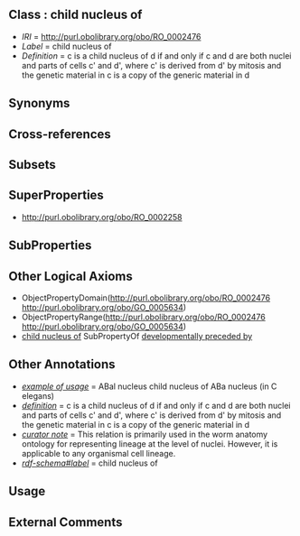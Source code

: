 
## Class : child nucleus of

 * *IRI* = http://purl.obolibrary.org/obo/RO_0002476
 * *Label* = child nucleus of
 * *Definition* = c is a child nucleus of d if and only if c and d are both nuclei and parts of cells c' and d', where c' is derived from d' by mitosis and the genetic material in c is a copy of the generic material in d

## Synonyms


## Cross-references


## Subsets


## SuperProperties

 * <http://purl.obolibrary.org/obo/RO_0002258>

## SubProperties


## Other Logical Axioms

 * ObjectPropertyDomain(<http://purl.obolibrary.org/obo/RO_0002476> <http://purl.obolibrary.org/obo/GO_0005634>)
 * ObjectPropertyRange(<http://purl.obolibrary.org/obo/RO_0002476> <http://purl.obolibrary.org/obo/GO_0005634>)
 * [child nucleus of](../../RO/76/RO_0002476.md) SubPropertyOf [developmentally preceded by](../../RO/58/RO_0002258.md)

## Other Annotations

 * *[example of usage](../../IAO/12/IAO_0000112.md)* = ABal nucleus child nucleus of ABa nucleus (in C elegans)
 * *[definition](../../IAO/15/IAO_0000115.md)* = c is a child nucleus of d if and only if c and d are both nuclei and parts of cells c' and d', where c' is derived from d' by mitosis and the genetic material in c is a copy of the generic material in d
 * *[curator note](../../IAO/32/IAO_0000232.md)* = This relation is primarily used in the worm anatomy ontology for representing lineage at the level of nuclei. However, it is applicable to any organismal cell lineage.
 * *[rdf-schema#label](../../el/rdf-schema#label.md)* = child nucleus of

## Usage


## External Comments

